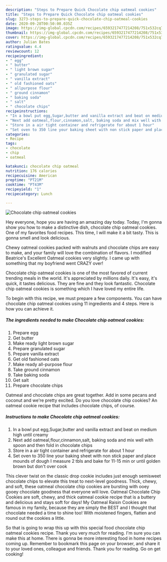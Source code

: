 ```yaml
---
description: "Steps to Prepare Quick Chocolate chip oatmeal cookies"
title: "Steps to Prepare Quick Chocolate chip oatmeal cookies"
slug: 3273-steps-to-prepare-quick-chocolate-chip-oatmeal-cookies
date: 2020-09-28T00:50:00.035Z
image: https://img-global.cpcdn.com/recipes/6593217477214208/751x532cq70/chocolate-chip-oatmeal-cookies-recipe-main-photo.jpg
thumbnail: https://img-global.cpcdn.com/recipes/6593217477214208/751x532cq70/chocolate-chip-oatmeal-cookies-recipe-main-photo.jpg
cover: https://img-global.cpcdn.com/recipes/6593217477214208/751x532cq70/chocolate-chip-oatmeal-cookies-recipe-main-photo.jpg
author: Julian Bates
ratingvalue: 4.4
reviewcount: 12
recipeingredient:
- " egg"
- " butter"
- " light brown sugar"
- " granulated sugar"
- " vanilla extract"
- " old fashioned oats"
- " allpurpose flour"
- " ground cinnamon"
- " baking soda"
- " salt"
- " chocolate chips"
recipeinstructions:
- "In a bowl put egg,Sugar,butter and vanilla extract and beat on medium high until creamy"
- "Next add oatmeal,flour,cinnamon,salt, baking soda and mix well with spoon and then fold in chocolate chips"
- "Store in a air tight container and refrigerate for about 1 hour"
- "Set oven to 350 line your baking sheet with non stick paper and place mounds of dough I measure 2 tbls and bake for 11-15 min or until golden brown but don&#39;t over cook"
categories:
- Recipe
tags:
- chocolate
- chip
- oatmeal

katakunci: chocolate chip oatmeal 
nutrition: 176 calories
recipecuisine: American
preptime: "PT21M"
cooktime: "PT43M"
recipeyield: "1"
recipecategory: Lunch

---
```



![Chocolate chip oatmeal cookies](https://img-global.cpcdn.com/recipes/6593217477214208/751x532cq70/chocolate-chip-oatmeal-cookies-recipe-main-photo.jpg)

Hey everyone, hope you are having an amazing day today. Today, I'm gonna show you how to make a distinctive dish, chocolate chip oatmeal cookies. One of my favorites food recipes. This time, I will make it a bit tasty. This is gonna smell and look delicious.

Chewy oatmeal cookies packed with walnuts and chocolate chips are easy to make, and your family will love the combination of flavors. I modified Beatrice&#39;s Excellent Oatmeal cookies very slightly. I came up with something that my boyfriend went CRAZY over!

Chocolate chip oatmeal cookies is one of the most favored of current trending meals in the world. It's appreciated by millions daily. It's easy, it's quick, it tastes delicious. They are fine and they look fantastic. Chocolate chip oatmeal cookies is something which I have loved my entire life.


To begin with this recipe, we must prepare a few components. You can have chocolate chip oatmeal cookies using 11 ingredients and 4 steps. Here is how you can achieve it.

<!--inarticleads1-->

##### The ingredients needed to make Chocolate chip oatmeal cookies:

1. Prepare  egg
1. Get  butter
1. Make ready  light brown sugar
1. Prepare  granulated sugar
1. Prepare  vanilla extract
1. Get  old fashioned oats
1. Make ready  all-purpose flour
1. Take  ground cinnamon
1. Take  baking soda
1. Get  salt
1. Prepare  chocolate chips


Oatmeal and chocolate chips are great together. Add in some pecans and coconut and we&#39;re pretty excited. Do you love chocolate chip cookies? An oatmeal cookie recipe that includes chocolate chips, of course. 

<!--inarticleads2-->

##### Instructions to make Chocolate chip oatmeal cookies:

1. In a bowl put egg,Sugar,butter and vanilla extract and beat on medium high until creamy
1. Next add oatmeal,flour,cinnamon,salt, baking soda and mix well with spoon and then fold in chocolate chips
1. Store in a air tight container and refrigerate for about 1 hour
1. Set oven to 350 line your baking sheet with non stick paper and place mounds of dough I measure 2 tbls and bake for 11-15 min or until golden brown but don&#39;t over cook


This clever twist on the classic drop cookie includes just enough semisweet chocolate chips to elevate this treat to next-level goodness. Thick, chewy, and soft, these oatmeal chocolate chip cookies are bursting with ooey gooey chocolate goodness that everyone will love. Oatmeal Chocolate Chip Cookies are soft, chewy, and thick oatmeal cookie recipe that is a buttery and delicious and stays soft for days! My Oatmeal Raisin Cookies are famous in my family, because they are simply the BEST and I thought that chocolate needed a time to shine too! With moistened fingers, flatten and round out the cookies a little. 

So that is going to wrap this up with this special food chocolate chip oatmeal cookies recipe. Thank you very much for reading. I'm sure you can make this at home. There is gonna be more interesting food in home recipes coming up. Remember to bookmark this page on your browser, and share it to your loved ones, colleague and friends. Thank you for reading. Go on get cooking!
